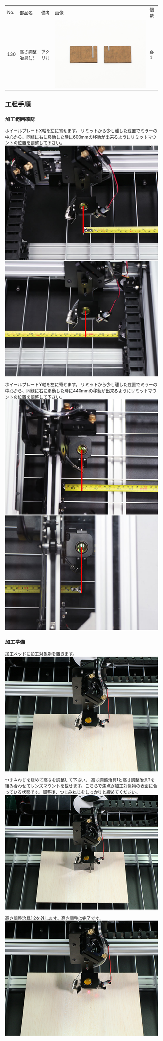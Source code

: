 <table class="packing-list">
    <tbody>
        <tr>
            <td>No.</td>
            <td>部品名</td>
            <td>備考</td>
            <td class="packing-img">画像</td>
            <td>個数</td>
        </tr>
        <tr>
            <td>130</td>
            <td>高さ調整冶具1,2</td>
            <td>アクリル</td>
            <td><img src="./images/packing/130.jpg" alt="高さ調整冶具1,2"></td>
            <td>各1</td>
        </tr>
    </tbody>
</table>

## 工程手順

### 加工範囲確認
ホイールプレートX軸を左に寄せます。
リミットから少し離した位置でミラーの中心から、同様に右に移動した時に600mmの移動が出来るようにリミットマウントの位置を調整して下さい。
<img src="./images/31/001.jpg" alt="加工範囲確認-1">
<img src="./images/31/002.jpg" alt="加工範囲確認-2">

ホイールプレートY軸を左に寄せます。
リミットから少し離した位置でミラーの中心から、同様に右に移動した時に440mmの移動が出来るようにリミットマウントの位置を調整して下さい。
<img src="./images/31/003.jpg" alt="加工範囲確認-3">
<img src="./images/31/004.jpg" alt="加工範囲確認-4">

### 加工準備
加工ベッドに加工対象物を置きます。
<img src="./images/31/005.jpg" alt="加工準備-1">

つまみねじを緩めて高さを調整して下さい。
高さ調整治具1と高さ調整治具2を組み合わせてレンズマウントを載せます。こちらで焦点が加工対象物の表面に合っている状態です。調整後、つまみねじをしっかりと締めてください。
<img src="./images/31/006.jpg" alt="加工準備-2">

高さ調整治具1,2を外します。高さ調整は完了です。
<img src="./images/31/007.jpg" alt="加工準備-3">